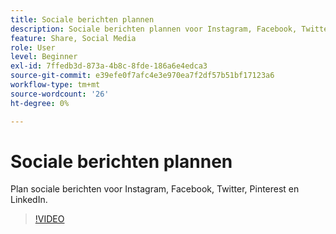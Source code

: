 ```yaml
---
title: Sociale berichten plannen
description: Sociale berichten plannen voor Instagram, Facebook, Twitter, Pinterest en LinkedIn
feature: Share, Social Media
role: User
level: Beginner
exl-id: 7ffedb3d-873a-4b8c-8fde-186a6e4edca3
source-git-commit: e39efe0f7afc4e3e970ea7f2df57b51bf17123a6
workflow-type: tm+mt
source-wordcount: '26'
ht-degree: 0%

---
```


# Sociale berichten plannen

Plan sociale berichten voor Instagram, Facebook, Twitter, Pinterest en LinkedIn.

>[!VIDEO](https://video.tv.adobe.com/v/3420242?quality=12&learn=on&hidetitle=true)
